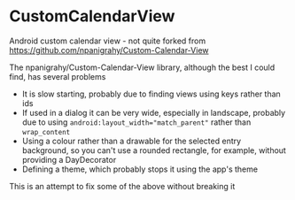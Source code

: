 # CustomCalendarView
Android custom calendar view - not quite forked from https://github.com/npanigrahy/Custom-Calendar-View

The npanigrahy/Custom-Calendar-View library, although the best I could find, has several problems
* It is slow starting, probably due to finding views using keys rather than ids
* If used in a dialog it can be very wide, especially in landscape, probably due to
  using `android:layout_width="match_parent"` rather than `wrap_content`
* Using a colour rather than a drawable for the selected entry background, so
  you can't use a rounded rectangle, for example, without providing a DayDecorator
* Defining a theme, which probably stops it using the app's theme

This is an attempt to fix some of the above without breaking it
